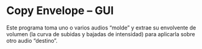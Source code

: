 # Copy Envelope – GUI
 
Este programa toma uno o varios audios “molde” y extrae su envolvente de volumen (la curva de subidas y bajadas de intensidad) para aplicarla sobre otro audio “destino”.

